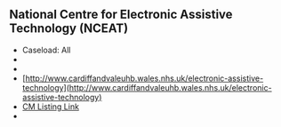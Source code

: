 
## National Centre for Electronic Assistive Technology (NCEAT)

- Caseload: All 
- <i class="fa fa-phone"></i> 
- <i class="fa fa-envelope"></i> <a href="mailto:"></a>
- <i class="fa fa-home"></i> [http://www.cardiffandvaleuhb.wales.nhs.uk/electronic-assistive-technology](http://www.cardiffandvaleuhb.wales.nhs.uk/electronic-assistive-technology)
- [CM Listing Link](http://www.communicationmatters.org.uk/contact-assessment-service/communication-aid-centre-alac)
- 
